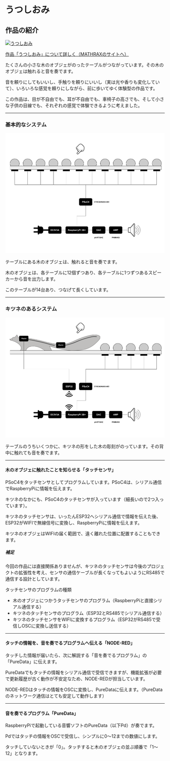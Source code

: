 # うつしおみ


## 作品の紹介

[![うつしおみ](http://img.youtube.com/vi/HiOy_eePyWg/0.jpg)](http://www.youtube.com/watch?v=HiOy_eePyWg "うつしおみ")

<a href = "https://mathrax.com/contents/page10523">作品「うつしおみ」について詳しく（MATHRAXのサイトへ）</a>

たくさんの小さな木のオブジェがのったテーブルがつながっています。その木のオブジェは触れると音を奏でます。

音を頼りにしてもいいし、手触りを頼りにいいし（実は光や香りも変化していて）、いろいろな感覚を頼りにしながら、前に歩いてゆく体験型の作品です。

この作品は、目が不自由でも、耳が不自由でも、車椅子の高さでも、そして小さな子供の目線でも、それぞれの感覚で体験できるように考えました。

---



### 基本的なシステム

[![基本的なシステム](https://github.com/mathrax-s/utsushiomi/raw/garage/system_basic.png)]("system_basic")

テーブルにある木のオブジェは、触れると音を奏でます。

木のオブジェは、各テーブルに12個ずつあり、各テーブルに1つずつあるスピーカーから音を出力します。

このテーブルが14台あり、つなげて長くしています。

---



### キツネのあるシステム


[![基本的なシステム](https://github.com/mathrax-s/utsushiomi/raw/garage/system_fox.png)]("system_fox")

テーブルのうちいくつかに、キツネの形をした木の彫刻がのっています。その背中に触れても音を奏でます。

---


#### **木のオブジェに触れたことを知らせる「タッチセンサ」**

PSoC4をタッチセンサとしてプログラムしています。PSoC4は、シリアル通信でRaspberryPiに情報を伝えます。

キツネのなかにも、PSoC4のタッチセンサが入っています（細長いので2つ入っています）。

キツネのタッチセンサは、いったんESP32へシリアル通信で情報を伝えた後、ESP32がWIFIで無線信号に変換し、RaspberryPiに情報を伝えます。

キツネのオブジェはWIFIの届く範囲で、遠く離れた位置に配置することもできます。

##### **補足**

今回の作品には直接関係ありませんが、キツネのタッチセンサは今後のプロジェクトの拡張性を考え、センサの通信ケーブルが長くなってもよいようにRS485で通信する設計としています。

タッチセンサのプログラムの種類

- 木のオブジェにつかうタッチセンサのプログラム（RaspberryPiと直接シリアル通信する）
- キツネのタッチセンサのプログラム（ESP32とRS485でシリアル通信する）
- キツネのタッチセンサをWIFIに変換するプログラム（ESP32がRS485で受信しOSCに変換し送信する）



---

#### **タッチの情報を、音を奏でるプログラムへ伝える「NODE-RED」**

タッチした情報が届いたら、次に解説する「音を奏でるプログラム」の「PureData」に伝えます。

PureDataでもタッチの情報をシリアル通信で受信できますが、機能拡張が必要で更新履歴が古く動作が不安定なため、NODE-REDが担当しています。

NODE-REDはタッチの情報をOSCに変換し、PureDataに伝えます。（PureDataのネットワーク通信はとても安定して動作します）



---

#### **音を奏でるプログラム「PureData」**

RaspberryPiで起動している音響ソフトのPureData（以下Pd）が奏でます。

Pdではタッチの情報をOSCで受信し、シンプルに0〜12までの数値にします。

タッチしていないときが「0」。タッチすると木のオブジェの並ぶ順番で「1〜12」となります。

